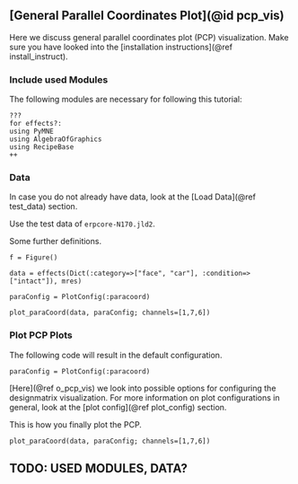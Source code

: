 ## [General Parallel Coordinates Plot](@id pcp_vis)

Here we discuss general parallel coordinates plot (PCP) visualization. 
Make sure you have looked into the [installation instructions](@ref install_instruct).

### Include used Modules
The following modules are necessary for following this tutorial:
```
???
for effects?:
using PyMNE
using AlgebraOfGraphics
using RecipeBase
++
```

### Data
In case you do not already have data, look at the [Load Data](@ref test_data) section. 

Use the test data of `erpcore-N170.jld2`.

Some further definitions.
```
f = Figure()

data = effects(Dict(:category=>["face", "car"], :condition=>["intact"]), mres)

paraConfig = PlotConfig(:paracoord)

plot_paraCoord(data, paraConfig; channels=[1,7,6])
```

### Plot PCP Plots

The following code will result in the default configuration. 
```
paraConfig = PlotConfig(:paracoord)
```
[Here](@ref o_pcp_vis) we look into possible options for configuring the designmatrix visualization.
For more information on plot configurations in general, look at the [plot config](@ref plot_config) section. 

This is how you finally plot the PCP.
```
plot_paraCoord(data, paraConfig; channels=[1,7,6])
```

## TODO: USED MODULES, DATA?